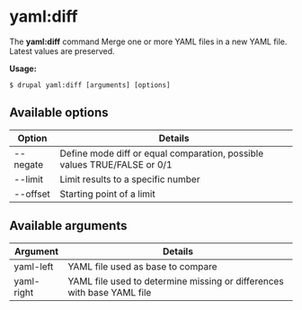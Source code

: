 # yaml:diff
The **yaml:diff** command Merge one or more YAML files in a new YAML file. Latest values are preserved.

**Usage:**
```
$ drupal yaml:diff [arguments] [options] 
```

## Available options
Option | Details
-------|-------------
--negate | Define mode diff or equal comparation, possible values TRUE/FALSE or 0/1
--limit | Limit results to a specific number
--offset | Starting point of a limit

## Available arguments
Argument | Details
---------|-------------
yaml-left | YAML file used as base to compare
yaml-right | YAML file used to determine missing or differences with base YAML file
